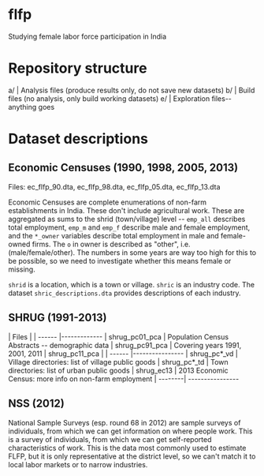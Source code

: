 # flfp
Studying female labor force participation in India

# Repository structure

a/ | Analysis files (produce results only, do not save new datasets)
b/ | Build files (no analysis, only build working datasets)
e/ | Exploration files-- anything goes

# Dataset descriptions

## Economic Censuses (1990, 1998, 2005, 2013)

Files: ec_flfp_90.dta, ec_flfp_98.dta, ec_flfp_05.dta, ec_flfp_13.dta

Economic Censuses are complete enumerations of non-farm establishments
in India. These don't include agricultural work. These are aggregated
as sums to the shrid (town/village) level -- `emp_all` describes total
employment, `emp_m` and `emp_f` describe male and female employment,
and the `*_owner` variables describe total employment in male and
female-owned firms. The `o` in owner is described as "other",
i.e. (male/female/other). The numbers in some years are way too high
for this to be possible, so we need to investigate whether this means
female or missing.

`shrid` is a location, which is a town or village. `shric` is an
industry code. The dataset `shric_descriptions.dta` provides
descriptions of each industry.

## SHRUG (1991-2013)

| Files  | 
| ------ |-------------
| shrug_pc01_pca | Population Census Abstracts -- demographic data
| shrug_pc91_pca | Covering years 1991, 2001, 2011
| shrug_pc11_pca | 
| ------ |----------------
| shrug_pc*_vd   | Village directories: list of village public goods
| shrug_pc*_td   | Town directories: list of urban public goods
| shrug_ec13     | 2013 Economic Census: more info on non-farm employment
| --------| ----------------

## NSS (2012)

National Sample Surveys (esp. round 68 in 2012) are sample surveys of
individuals, from which we can get information on where people
work. This is a survey of individuals, from which we can get
self-reported characteristics of work. This is the data most commonly
used to estimate FLFP, but it is only representative at the district
level, so we can't match it to local labor markets or to narrow
industries.

